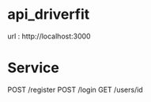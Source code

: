 ﻿# api_driverfit
url : http://localhost:3000

# Service
 POST /register
 POST /login
 GET /users/id
